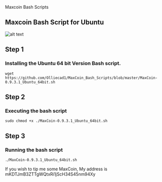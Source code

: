 Maxcoin Bash Scripts

## Maxcoin Bash Script for Ubuntu


![alt text](https://pbs.twimg.com/profile_images/878589713598251008/cs-cG7U6_400x400.jpg "Maxcoin Logo")

## Step 1

### Installing the Ubuntu 64 bit Version Bash script.

```
wget https://github.com/Olliecad1/MaxCoin_Bash_Scripts/blob/master/MaxCoin-0.9.3.1_Ubuntu_64bit.sh
```

## Step 2

### Executing the bash script

```
sudo chmod +x ./MaxCoin-0.9.3.1_Ubuntu_64bit.sh
```

## Step 3

### Running the bash script

```
./MaxCoin-0.9.3.1_Ubuntu_64bit.sh
```

If you wish to tip me some MaxCoin, My address is mKDTJmB3ZTTgWQtxRi1jScH34S45nm94Xy


